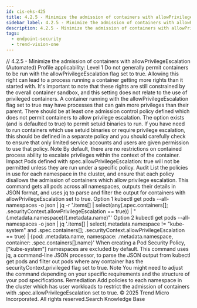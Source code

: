 ```yaml
---
id: cis-eks-425
title: 4.2.5 - Minimize the admission of containers with allowPrivilegeEscalation (Automated)
sidebar_label: 4.2.5 - Minimize the admission of containers with allowPrivilegeEscalation (Automated)
description: 4.2.5 - Minimize the admission of containers with allowPrivilegeEscalation (Automated)
tags:
  - endpoint-security
  - trend-vision-one
---
```


/*<![CDATA[*/ $('#title').html($('meta[name=map-description]').attr('content')); /*]]>*/ 4.2.5 - Minimize the admission of containers with allowPrivilegeEscalation (Automated) Profile applicability: Level 1 Do not generally permit containers to be run with the allowPrivilegeEscalation flag set to true. Allowing this right can lead to a process running a container getting more rights than it started with. It's important to note that these rights are still constrained by the overall container sandbox, and this setting does not relate to the use of privileged containers. A container running with the allowPrivilegeEscalation flag set to true may have processes that can gain more privileges than their parent. There should be at least one admission control policy defined which does not permit containers to allow privilege escalation. The option exists (and is defaulted to true) to permit setuid binaries to run. If you have need to run containers which use setuid binaries or require privilege escalation, this should be defined in a separate policy and you should carefully check to ensure that only limited service accounts and users are given permission to use that policy. Note By default, there are no restrictions on contained process ability to escalate privileges within the context of the container. Impact Pods defined with spec.allowPrivilegeEscalation: true will not be permitted unless they are run under a specific policy. Audit List the policies in use for each namespace in the cluster, and ensure that each policy disallows the admission of containers which allow privilege escalation. This command gets all pods across all namespaces, outputs their details in JSON format, and uses jq to parse and filter the output for containers with allowPrivilegeEscalation set to true. Option 1 kubectl get pods --all-namespaces -o json | jq -r '.items[] | select(any(.spec.containers[]; .securityContext.allowPrivilegeEscalation == true)) | "\(.metadata.namespace)/\(.metadata.name)"' Option 2 kubectl get pods --all-namespaces -o json | jq '.items[] | select(.metadata.namespace != "kube-system" and .spec.containers[]; .securityContext.allowPrivilegeEscalation == true) | {pod: .metadata.name, namespace: .metadata.namespace, container: .spec.containers[].name}' When creating a Pod Security Policy, ["kube-system"] namespaces are excluded by default. This command uses jq, a command-line JSON processor, to parse the JSON output from kubectl get pods and filter out pods where any container has the securityContext.privileged flag set to true. Note You might need to adjust the command depending on your specific requirements and the structure of your pod specifications. Remediation Add policies to each namespace in the cluster which has user workloads to restrict the admission of containers with .spec.allowPrivilegeEscalation set to true. © 2025 Trend Micro Incorporated. All rights reserved.Search Knowledge Base